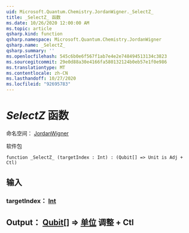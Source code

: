 ```yaml
---
uid: Microsoft.Quantum.Chemistry.JordanWigner._SelectZ_
title: _SelectZ_ 函数
ms.date: 10/26/2020 12:00:00 AM
ms.topic: article
qsharp.kind: function
qsharp.namespace: Microsoft.Quantum.Chemistry.JordanWigner
qsharp.name: _SelectZ_
qsharp.summary: ''
ms.openlocfilehash: 545c6b0e6f567f1ab7e4e2e748494513134c3823
ms.sourcegitcommit: 29e0d88a30e4166fa580132124b0eb57e1f0e986
ms.translationtype: MT
ms.contentlocale: zh-CN
ms.lasthandoff: 10/27/2020
ms.locfileid: "92695783"
---
```

# <a name="_selectz_-function"></a>_SelectZ_ 函数

命名空间： [JordanWigner](xref:Microsoft.Quantum.Chemistry.JordanWigner)

软件包 [](https://nuget.org/packages/)




```qsharp
function _SelectZ_ (targetIndex : Int) : (Qubit[] => Unit is Adj + Ctl)
```


## <a name="input"></a>输入

### <a name="targetindex--int"></a>targetIndex： [Int](xref:microsoft.quantum.lang-ref.int)





## <a name="output--qubit--unit-adj--ctl"></a>Output： [Qubit](xref:microsoft.quantum.lang-ref.qubit)[] => [单位](xref:microsoft.quantum.lang-ref.unit) 调整 + Ctl

